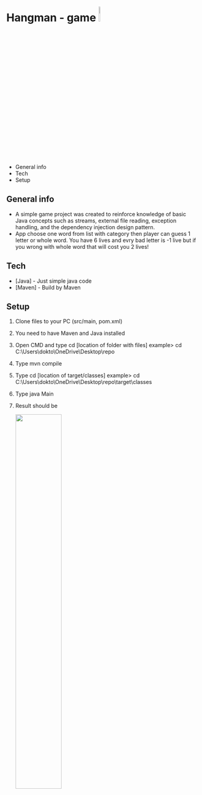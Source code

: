 # Hangman - game   <img src="https://i.imgur.com/VvSH9F4.png" width=7% height=10%>
- General info
- Tech
- Setup

## General info

- A simple game project was created to reinforce knowledge of basic Java concepts such as streams, external file reading, exception handling, and the dependency injection design pattern.
- App choose one word from list with category then player can guess 1 letter or whole word. You have 6 lives and evry bad letter is -1 live but if you wrong with whole word that will cost you 2 lives!

## Tech
- [Java] - Just simple java code
- [Maven] - Build by Maven
## Setup
1. Clone files to your PC (src/main, pom.xml)
2. You need to have Maven and Java installed
3. Open CMD and type cd [location of folder with files] example> cd C:\Users\dokto\OneDrive\Desktop\repo
4. Type mvn compile
5. Type cd [location of target/classes] example>  cd C:\Users\dokto\OneDrive\Desktop\repo\target\classes
6. Type java Main
7. Result should be

   
   <img src="https://i.imgur.com/kjgFXIM.png" width=50% height=50%>
